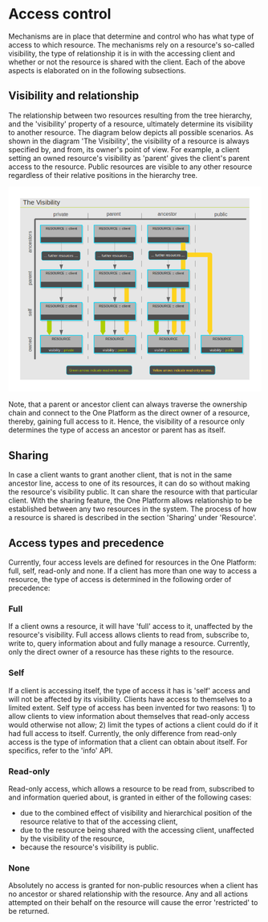 Access control
==============

Mechanisms are in place that determine and control who has what type of
access to which resource. The mechanisms rely on a resource's so-called
visibility, the type of relationship it is in with the accessing client
and whether or not the resource is shared with the client. Each of the
above aspects is elaborated on in the following subsections.

Visibility and relationship
---------------------------

The relationship between two resources resulting from the tree
hierarchy, and the 'visibility' property of a resource, ultimately
determine its visibility to another resource. The diagram below depicts
all possible scenarios. As shown in the diagram 'The Visibility', the
visibility of a resource is always specified by, and from, its owner's
point of view. For example, a client setting an owned resource's
visibility as 'parent' gives the client's parent access to the resource.
Public resources are visible to any other resource regardless of their
relative positions in the hierarchy tree.

![](visibility.png)

Note, that a parent or ancestor client can always traverse the ownership
chain and connect to the One Platform as the direct owner of a resource,
thereby, gaining full access to it. Hence, the visibility of a resource
only determines the type of access an ancestor or parent has as itself.

Sharing
-------

In case a client wants to grant another client, that is not in the same
ancestor line, access to one of its resources, it can do so without
making the resource's visibility public. It can share the resource with
that particular client. With the sharing feature, the One Platform
allows relationship to be established between any two resources in the
system. The process of how a resource is shared is described in the
section 'Sharing' under 'Resource'.

Access types and precedence
---------------------------

Currently, four access levels are defined for resources in the One
Platform: full, self, read-only and none. If a client has more than one
way to access a resource, the type of access is determined in the
following order of precedence:

### Full

If a client owns a resource, it will have 'full' access to it,
unaffected by the resource's visibility. Full access allows clients to
read from, subscribe to, write to, query information about and fully
manage a resource. Currently, only the direct owner of a resource has
these rights to the resource.

### Self

If a client is accessing itself, the type of access it has is 'self'
access and will not be affected by its visibility. Clients have access
to themselves to a limited extent. Self type of access has been invented
for two reasons: 1) to allow clients to view information about
themselves that read-only access would otherwise not allow; 2) limit the
types of actions a client could do if it had full access to itself.
Currently, the only difference from read-only access is the type of
information that a client can obtain about itself. For specifics, refer
to the 'info' API.

### Read-only

Read-only access, which allows a resource to be read from, subscribed to
and information queried about, is granted in either of the following
cases:

-   due to the combined effect of visibility and hierarchical position
    of the resource relative to that of the accessing client,
-   due to the resource being shared with the accessing client,
    unaffected by the visibility of the resource,
-   because the resource's visibility is public.

### None

Absolutely no access is granted for non-public resources when a client
has no ancestor or shared relationship with the resource. Any and all
actions attempted on their behalf on the resource will cause the error
'restricted' to be returned.
